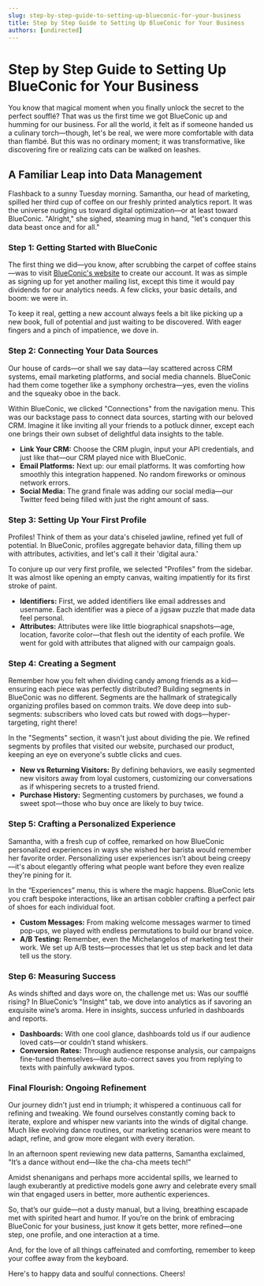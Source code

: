 ```yaml
---
slug: step-by-step-guide-to-setting-up-blueconic-for-your-business
title: Step by Step Guide to Setting Up BlueConic for Your Business
authors: [undirected]
---
```



# Step by Step Guide to Setting Up BlueConic for Your Business

You know that magical moment when you finally unlock the secret to the perfect soufflé? That was us the first time we got BlueConic up and humming for our business. For all the world, it felt as if someone handed us a culinary torch—though, let's be real, we were more comfortable with data than flambé. But this was no ordinary moment; it was transformative, like discovering fire or realizing cats can be walked on leashes.

## A Familiar Leap into Data Management

Flashback to a sunny Tuesday morning. Samantha, our head of marketing, spilled her third cup of coffee on our freshly printed analytics report. It was the universe nudging us toward digital optimization—or at least toward BlueConic. "Alright," she sighed, steaming mug in hand, "let's conquer this data beast once and for all."

### Step 1: Getting Started with BlueConic

The first thing we did—you know, after scrubbing the carpet of coffee stains—was to visit [BlueConic's website](https://www.blueconic.com/) to create our account. It was as simple as signing up for yet another mailing list, except this time it would pay dividends for our analytics needs. A few clicks, your basic details, and boom: we were in.

To keep it real, getting a new account always feels a bit like picking up a new book, full of potential and just waiting to be discovered. With eager fingers and a pinch of impatience, we dove in.

### Step 2: Connecting Your Data Sources

Our house of cards—or shall we say data—lay scattered across CRM systems, email marketing platforms, and social media channels. BlueConic had them come together like a symphony orchestra—yes, even the violins and the squeaky oboe in the back.

Within BlueConic, we clicked "Connections" from the navigation menu. This was our backstage pass to connect data sources, starting with our beloved CRM. Imagine it like inviting all your friends to a potluck dinner, except each one brings their own subset of delightful data insights to the table.

- **Link Your CRM:** Choose the CRM plugin, input your API credentials, and just like that—our CRM played nice with BlueConic.
- **Email Platforms:** Next up: our email platforms. It was comforting how smoothly this integration happened. No random fireworks or ominous network errors.
- **Social Media:** The grand finale was adding our social media—our Twitter feed being filled with just the right amount of sass.

### Step 3: Setting Up Your First Profile

Profiles! Think of them as your data's chiseled jawline, refined yet full of potential. In BlueConic, profiles aggregate behavior data, filling them up with attributes, activities, and let's call it their 'digital aura.'

To conjure up our very first profile, we selected "Profiles" from the sidebar. It was almost like opening an empty canvas, waiting impatiently for its first stroke of paint.

- **Identifiers:** First, we added identifiers like email addresses and username. Each identifier was a piece of a jigsaw puzzle that made data feel personal.
- **Attributes:** Attributes were like little biographical snapshots—age, location, favorite color—that flesh out the identity of each profile. We went for gold with attributes that aligned with our campaign goals.

### Step 4: Creating a Segment

Remember how you felt when dividing candy among friends as a kid—ensuring each piece was perfectly distributed? Building segments in BlueConic was no different. Segments are the hallmark of strategically organizing profiles based on common traits. We dove deep into sub-segments: subscribers who loved cats but rowed with dogs—hyper-targeting, right there!

In the "Segments" section, it wasn't just about dividing the pie. We refined segments by profiles that visited our website, purchased our product, keeping an eye on everyone's subtle clicks and cues.

- **New vs Returning Visitors:** By defining behaviors, we easily segmented new visitors away from loyal customers, customizing our conversations as if whispering secrets to a trusted friend.
- **Purchase History:** Segmenting customers by purchases, we found a sweet spot—those who buy once are likely to buy twice.

### Step 5: Crafting a Personalized Experience

Samantha, with a fresh cup of coffee, remarked on how BlueConic personalized experiences in ways she wished her barista would remember her favorite order. Personalizing user experiences isn’t about being creepy—it's about elegantly offering what people want before they even realize they're pining for it.

In the “Experiences” menu, this is where the magic happens. BlueConic lets you craft bespoke interactions, like an artisan cobbler crafting a perfect pair of shoes for each individual foot.

- **Custom Messages:** From making welcome messages warmer to timed pop-ups, we played with endless permutations to build our brand voice.
- **A/B Testing:** Remember, even the Michelangelos of marketing test their work. We set up A/B tests—processes that let us step back and let data tell us the story.

### Step 6: Measuring Success

As winds shifted and days wore on, the challenge met us: Was our soufflé rising? In BlueConic’s "Insight" tab, we dove into analytics as if savoring an exquisite wine’s aroma. Here in insights, success unfurled in dashboards and reports.

- **Dashboards:** With one cool glance, dashboards told us if our audience loved cats—or couldn’t stand whiskers.
- **Conversion Rates:** Through audience response analysis, our campaigns fine-tuned themselves—like auto-correct saves you from replying to texts with painfully awkward typos.

### Final Flourish: Ongoing Refinement

Our journey didn't just end in triumph; it whispered a continuous call for refining and tweaking. We found ourselves constantly coming back to iterate, explore and whisper new variants into the winds of digital change. Much like evolving dance routines, our marketing scenarios were meant to adapt, refine, and grow more elegant with every iteration.

In an afternoon spent reviewing new data patterns, Samantha exclaimed, "It’s a dance without end—like the cha-cha meets tech!”

Amidst shenanigans and perhaps more accidental spills, we learned to laugh exuberantly at predictive models gone awry and celebrate every small win that engaged users in better, more authentic experiences. 

So, that’s our guide—not a dusty manual, but a living, breathing escapade met with spirited heart and humor. If you’re on the brink of embracing BlueConic for your business, just know it gets better, more refined—one step, one profile, and one interaction at a time.

And, for the love of all things caffeinated and comforting, remember to keep your coffee away from the keyboard. 

Here's to happy data and soulful connections. Cheers!